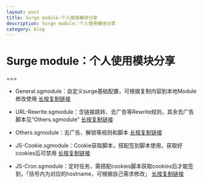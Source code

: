 ```yaml
---
layout: post
title: Surge module-个人使用模块分享
description: Surge module：个人使用模块分享
category: blog
---
```


 # Surge module：个人使用模块分享
 
===

* General.sgmodule：自定义surge基础配置，可根据复制内容到本地Module修改使用     [长按复制链接](https://raw.githubusercontent.com/Darren-X1/S/master/Module/General.sgmodule)

* URL-Rewrite.sgmodule：含链接跳转、去广告等Rewrite规则，其余去广告脚本见“Others.sgmodule”     [长按复制链接](https://raw.githubusercontent.com/Darren-X1/S/master/Module/URL-Rewrite.sgmodule)

* Others.sgmodule：去广告、解锁等规则和脚本     [长按复制链接](https://raw.githubusercontent.com/Darren-X1/S/master/Module/Others.sgmodule)

* JS-Cookie.sgmodule：Cookie获取脚本，搭配签到脚本使用，获取好cookies后可禁用     [长按复制链接](https://raw.githubusercontent.com/Darren-X1/S/master/Module/JS-Cookies.sgmodule)

* JS-Cron.sgmodule：定时任务，需搭配cookies脚本获取cookies后才能签到，「括号内为对应的hostname，可根据自己需求修改」     [长按复制链接](https://raw.githubusercontent.com/Darren-X1/S/master/Module/JS-Cron.sgmodule)